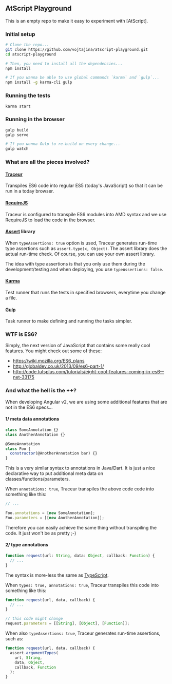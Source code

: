 ## AtScript Playground

This is an empty repo to make it easy to experiment with [AtScript].


### Initial setup

```bash
# Clone the repo...
git clone https://github.com/vojtajina/atscript-playground.git
cd atscript-playground

# Then, you need to install all the dependencies...
npm install

# If you wanna be able to use global commands `karma` and `gulp`...
npm install -g karma-cli gulp
```


### Running the tests
```bash
karma start
```


### Running in the browser
```bash
gulp build
gulp serve

# If you wanna Gulp to re-build on every change...
gulp watch
```

### What are all the pieces involved?

#### [Traceur]
Transpiles ES6 code into regular ES5 (today's JavaScript) so that it can be run in a today browser.

#### [RequireJS]
Traceur is configured to transpile ES6 modules into AMD syntax and we use RequireJS to load the code in the browser.

#### [Assert] library
When `typeAssertions: true` option is used, Traceur generates run-time type assertions such as `assert.type(x, Object)`. The assert library does the actual run-time check. Of course, you can use your own assert library.

The idea with type assertions is that you only use them during the development/testing and when deploying, you use `typeAssertions: false`.

#### [Karma]
Test runner that runs the tests in specified browsers, everytime you change a file.

#### [Gulp]
Task runner to make defining and running the tasks simpler.



### WTF is ES6?
Simply, the next version of JavaScript that contains some really cool features. You might check out some of these:

- https://wiki.mozilla.org/ES6_plans
- http://globaldev.co.uk/2013/09/es6-part-1/
- http://code.tutsplus.com/tutorials/eight-cool-features-coming-in-es6--net-33175



### And what the hell is the ++?
When developing Angular v2, we are using some additional features that are not in the ES6 specs...

#### 1/ meta data annotations
```js
class SomeAnnotation {}
class AnotherAnnotation {}

@SomeAnnotation
class Foo {
  constructor(@AnotherAnnotation bar) {}
}
```
This is a very similar syntax to annotations in Java/Dart. It is just a nice declarative way to put additional meta data on classes/functions/parameters.

When `annotations: true`, Traceur transpiles the above code code into something like this:
```js
// ...

Foo.annotations = [new SomeAnnotation];
Foo.parameters = [[new AnotherAnnotation]];
```

Therefore you can easily achieve the same thing without transpiling the code. It just won't be as pretty ;-)

#### 2/ type annotations
```js
function request(url: String, data: Object, callback: Function) {
  // ...
}
```

The syntax is more-less the same as [TypeScript].

When `types: true, annotations: true`, Traceur transpiles this code into something like this:
```js
function request(url, data, callback) {
  // ...
}

// this code might change
request.parameters = [[String], [Object], [Function]];
```

When also `typeAssertions: true`, Traceur generates run-time assertions, such as:
```js
function request(url, data, callback) {
  assert.argumentTypes(
    url, String,
    data, Object,
    callback, Function
  );
}
```


[di.js]: https://github.com/angular/di.js
[templating]: https://github.com/angular/templating
[diary.js]: https://github.com/angular/diary.js

[ES6]: http://wiki.ecmascript.org/doku.php?id=harmony:specification_drafts

[Traceur]: https://github.com/google/traceur-compiler
[RequireJS]: http://requirejs.org
[Assert]: https://github.com/angular/assert
[Karma]: http://karma-runner.github.io/
[Gulp]: http://gulpjs.com
[TypeScript]: escriptlang.org
